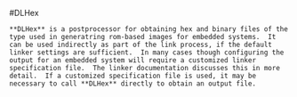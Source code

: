 


#DLHex

 
	**DLHex** is a postprocessor for obtaining hex and binary files of the type used in generatring rom-based images for embedded systems.  It can be used indirectly as part of the link process, if the default linker settings are sufficient.  In many cases though configuring the output for an embedded system will require a customized linker specification file.  The linker documentation discusses this in more detail.  If a customized specification file is used, it may be necessary to call **DLHex** directly to obtain an output file.
 
